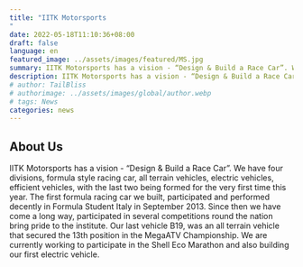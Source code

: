 ```yaml
---
title: "IITK Motorsports
"
date: 2022-05-18T11:10:36+08:00
draft: false
language: en
featured_image: ../assets/images/featured/MS.jpg
summary: IITK Motorsports has a vision - “Design & Build a Race Car”. We have four divisions, formula style racing car, all terrain vehicles, electric vehicles, efficient vehicles, with the last two being formed for the very first time this year. The first formula racing car we built, participated and performed decently in Formula Student Italy in September 2013.
description: IITK Motorsports has a vision - “Design & Build a Race Car”. We have four divisions, formula style racing car, all terrain vehicles, electric vehicles, efficient vehicles, with the last two being formed for the very first time this year. The first formula racing car we built, participated and performed decently in Formula Student Italy in September 2013.
# author: TailBliss
# authorimage: ../assets/images/global/author.webp
# tags: News
categories: news
---
```

## About Us
IITK Motorsports has a vision - “Design & Build a Race Car”. We have four divisions, formula style racing car, all terrain vehicles, electric vehicles, efficient vehicles, with the last two being formed for the very first time this year. The first formula racing car we built, participated and performed decently in Formula Student Italy in September 2013. Since then we have come a long way, participated in several competitions round the nation bring pride to the institute. Our last vehicle B19, was an all terrain vehicle that secured the 13th position in the MegaATV Championship. We are currently working to participate in the Shell Eco Marathon and also building our first electric vehicle.

